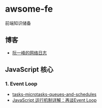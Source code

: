 # awsome-fe
前端知识储备

## 博客
* [阮一峰的网络日志](https://www.ruanyifeng.com/blog/javascript/)

## JavaScript 核心
### 1. Event Loop
* [tasks-microtasks-queues-and-schedules](https://jakearchibald.com/2015/tasks-microtasks-queues-and-schedules/)
* [JavaScript 运行机制详解：再谈Event Loop](https://www.ruanyifeng.com/blog/2014/10/event-loop.html)
